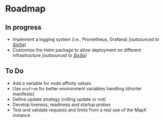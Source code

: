 # Roadmap

## In progress

- Implement a logging system (i.e., Prometheus, Grafana) _[outsourced to [SixSq](https://sixsq.com/)]_
- Customize the Helm package to allow deployment on different infrastructure _[outsourced to [SixSq](https://sixsq.com/)]_

## To Do

- Add a variable for node affinity values
- Use `envFrom` for better environment variables handling (shorter manifests)
- Define update strategy (rolling update or not)
- Develop liveness, readiness and startup probes
- Test and validate requests and limits from a real use of the MapX instance
